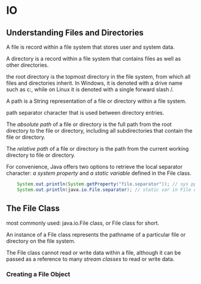 # IO

## Understanding Files and Directories

A file is record within a file system that stores user and system data.

A directory is a record within a file system that contains files as well as other directories.

the root directory is the topmost directory in the file system, from which all files and directories inherit. In Windows, it is denoted with a drive name such as
c:\, while on Linux it is denoted with a single forward slash /.

A path is a String representation of a file or directory within a file system.

path separator character that is used between directory entries.

The *absolute path* of a file or directory is the full path from the root directory to the file or directory, including all subdirectories that contain the file or directory.

The *relative path* of a file or directory is the path from the current working directory to file or directory.

For convenience, Java offers two options to retrieve the local separator character: *a system property* and *a static variable* defined in the File class.

```java
    System.out.println(System.getProperty("file.separator")); // sys ppt
    System.out.println(java.io.File.separator); // static var in File class
```

## The File Class

most commonly used: java.io.File class, or File class for short.

An instance of a File class represents the pathname of a particular file or directory on the file system.

The File class cannot read or write data within a file, although it can be passed as a reference to many *stream classes* to read or write data.

### Creating a File Object